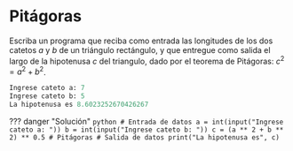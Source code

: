 # Pitágoras

Escriba un programa que reciba como entrada las longitudes de los dos catetos $a$ y $b$ de un triángulo rectángulo, y que entregue como salida el largo de la hipotenusa $c$ del triangulo, dado por el teorema de Pitágoras: $c^2=a^2+b^2$.

```python
Ingrese cateto a: 7
Ingrese cateto b: 5
La hipotenusa es 8.6023252670426267
```

??? danger "Solución"
	```python
	# Entrada de datos
	a = int(input("Ingrese cateto a: "))
	b = int(input("Ingrese cateto b: "))
	c = (a ** 2 + b ** 2) ** 0.5 # Pitágoras
	# Salida de datos
	print("La hipotenusa es", c)
	```